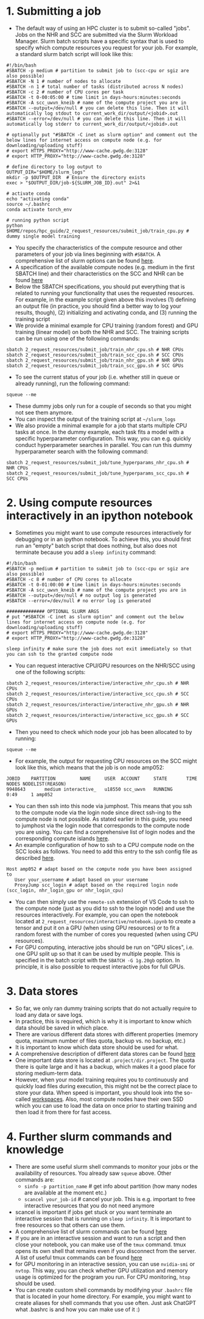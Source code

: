# 1. Submitting a job

* The default way of using an HPC cluster is to submit so-called "jobs". Jobs on the NHR and SCC are submitted via the Slurm Workload Manager. Slurm batch scripts have a specific syntax that is used to specify which compute resources you request for your job. For example, a standard slurm batch script will look like this:
```
#!/bin/bash
#SBATCH -p medium # partition to submit job to (scc-cpu or sgiz are also possible)
#SBATCH -N 1 # number of nodes to allocate
#SBATCH -n 1 # total number of tasks (distributed across N nodes)
#SBATCH -c 2 # number of CPU cores per task
#SBATCH -t 0-00:05:00 # time limit in days-hours:minutes:seconds
#SBATCH -A scc_uwvn_kneib # name of the compute project you are in
#SBATCH --output=/dev/null # you can delete this line. Then it will automatically log stdout to current_work_dir/output/<jobid>.out
#SBATCH --error=/dev/null # you can delete this line. Then it will automatically log stderr to current_work_dir/output/<jobid>.out

# optionally put "#SBATCH -C inet as slurm option" and comment out the below lines for internet access on compute node (e.g. for downloading/uploading stuff)
# export HTTPS_PROXY="http://www-cache.gwdg.de:3128"
# export HTTP_PROXY="http://www-cache.gwdg.de:3128"

# define directory to log output to
OUTPUT_DIR="$HOME/slurm_logs"
mkdir -p $OUTPUT_DIR  # Ensure the directory exists
exec > "$OUTPUT_DIR/job-${SLURM_JOB_ID}.out" 2>&1

# activate conda
echo "activating conda"
source ~/.bashrc
conda activate torch_env

# running python script
python $HOME/repos/hpc_guide/2_request_resources/submit_job/train_cpu.py # dummy single model training
```

* You specify the characteristics of the compute resource and other parameters of your job via lines beginning with ``#SBATCH``. A comprehensive list of slurm options can be found [here](https://slurm.schedmd.com/sbatch.html).
* A specification of the available compute nodes (e.g. medium in the first SBATCH line) and their characteristics on the SCC and NHR can be found [here](https://docs.hpc.gwdg.de/how_to_use/compute_partitions/index.html)
* Below the SBATCH specifications, you should put everything that is related to running your functionality that uses the requested resources. For example, in the example script given above this involves (1) defining an output file (in practice, you should find a better way to log your results, though), (2) initializing and activating conda, and (3) running the training script 
* We provide a minimal example for CPU training (random forest) and GPU training (linear model) on both the NHR and SCC. The training scripts can be run using one of the following commands:
```
sbatch 2_request_resources/submit_job/train_nhr_cpu.sh # NHR CPUs
sbatch 2_request_resources/submit_job/train_scc_cpu.sh # SCC CPUs
sbatch 2_request_resources/submit_job/train_nhr_gpu.sh # NHR GPUs
sbatch 2_request_resources/submit_job/train_scc_gpu.sh # SCC GPUs
```

* To see the current status of your job (i.e. whether still in queue or already running), run the following command:
```
squeue --me
```

* These dummy jobs only run for a couple of seconds so that you might not see them anymore.
* You can inspect the output of the training script at ``~/slurm_logs``
* We also provide a minimal example for a job that starts multiple CPU tasks at once. In the dummy example, each task fits a model with a specific hyperparameter configuration. This way, you can e.g. quickly conduct hyperparameter searches in parallel. You can run this dummy hyperparameter search with the following command: 
```
sbatch 2_request_resources/submit_job/tune_hyperparams_nhr_cpu.sh # NHR CPUs
sbatch 2_request_resources/submit_job/tune_hyperparams_scc_cpu.sh # SCC CPUs
```

# 2. Using compute resources interactively in an ipython notebook
* Sometimes you might want to use compute resources interactively for debugging or in an ipython notebook. To achieve this, you should first run an "empty" batch script that does nothing, but also does not terminate because you add a ``sleep infinity`` command:
```
#!/bin/bash
#SBATCH -p medium # partition to submit job to (scc-cpu or sgiz are also possible)
#SBATCH -c 8 # number of CPU cores to allocate
#SBATCH -t 0-01:00:00 # time limit in days-hours:minutes:seconds
#SBATCH -A scc_uwvn_kneib # name of the compute project you are in
#SBATCH --output=/dev/null # no output log is generated
#SBATCH --error=/dev/null # no error log is generated

############## OPTIONAL SLURM ARGS
# put "#SBATCH -C inet as slurm option" and comment out the below lines for internet access on compute node (e.g. for downloading/uploading stuff)
# export HTTPS_PROXY="http://www-cache.gwdg.de:3128"
# export HTTP_PROXY="http://www-cache.gwdg.de:3128"

sleep infinity # make sure the job does not exit immediately so that you can ssh to the granted compute node
```

* You can request interactive CPU/GPU resources on the NHR/SCC using one of the following scripts:
```
sbatch 2_request_resources/interactive/interactive_nhr_cpu.sh # NHR CPUs
sbatch 2_request_resources/interactive/interactive_scc_cpu.sh # SCC CPUs
sbatch 2_request_resources/interactive/interactive_nhr_gpu.sh # NHR GPUs
sbatch 2_request_resources/interactive/interactive_scc_gpu.sh # SCC GPUs
```

* Then you need to check which node your job has been allocated to by running:
```
squeue --me
```

* For example, the output for requesting CPU resources on the SCC might look like this, which means that the job is on node amp052:
```
JOBID    PARTITION         NAME     USER  ACCOUNT     STATE       TIME NODES NODELIST(REASON)
9948643       medium interactive_   u18550 scc_uwvn   RUNNING       0:49     1 amp052
```

* You can then ssh into this node via jumphost. This means that you ssh to the compute node via the login node since direct ssh-ing to the compute node is not possible. As stated earlier in this guide, you need to jumphost via the login node that corresponds to the compute node you are using. You can find a comprehensive list of login nodes and the corresponding compute islands [here](https://docs.hpc.gwdg.de/start_here/connecting/login_nodes_and_example_commands/index.html).
* An example configuration of how to ssh to a CPU compute node on the SCC looks as follows. You need to add this entry to the ssh config file as described [here](https://pad.gwdg.de/SuhRYfSdSMKSybf31eoUfA?view).
```
Host amp052 # adapt based on the compute node you have been assigned to
   User your_username # adapt based on your username
   ProxyJump scc_login # adapt based on the required login node (scc_login, nhr_login_gpu or nhr_login_cpu)
```

* You can then simply use the ``remote-ssh`` extension of VS Code to ssh to the compute node (just as you did to ssh to the login node) and use the resources interactively. For example, you can open the notebook located at ``2_request_resources/interactive/notebook.ipynb`` to create a tensor and put it on a GPU (when using GPU resources) or to fit a random forest with the number of cores you requested (when using CPU resources).
* For GPU computing, interactive jobs should be run on "GPU slices", i.e. one GPU split up so that it can be used by multiple people. This is specified in the batch script with the ``SBATCH -G 1g.20gb`` option. In principle, it is also possible to request interactive jobs for full GPUs.


# 3. Data stores
* So far, we only ran dummy training scripts that do not actually require to load any data or save logs.
* In practice, this is required, which is why it is important to know which data should be saved in which place. 
* There are various different data stores with different properties (memory quota, maximum number of files quota, backup vs. no backup, etc.)
* It is important to know which data store should be used for what.
* A comprehensive description of different data stores can be found [here](https://docs.hpc.gwdg.de/how_to_use/the_storage_systems/index.html)
* One important data store is located at ``.project/dir.project``. The quota there is quite large and it has a backup, which makes it a good place for storing medium-term data.
* However, when your model training requires you to continuously and quickly load files during execution, this might not be the correct place to store your data. When speed is important, you should look into the so-called [workspaces](https://docs.hpc.gwdg.de/how_to_use/the_storage_systems/data_stores/workspaces/index.html). Also, most compute nodes have their own SSD which you can use to load the data on once prior to starting training and then load it from there for fast access.


# 4. Further slurm commands and knowledge
* There are some useful slurm shell commands to monitor your jobs or the availability of resources. You already saw ``squeue`` above. Other commands are:
    * ``sinfo -p partition_name`` # get info about partition (how many nodes are available at the moment etc.)
    * ``scancel your_job-id``     # cancel your job. This is e.g. important to free interactive resources that you do not need anymore
* scancel is important if jobs get stuck or you want terminate an interactive session that is running on ``sleep infinity``. It is important to free resources so that others can use them.
* A comprehensive list of slurm commands can be found [here](https://curc.readthedocs.io/en/latest/running-jobs/slurm-commands.html)
* If you are in an interactive session and want to run a script and then close your notebook, you can make use of the ``tmux`` command. tmux opens its own shell that remains even if you disconnect from the server. A list of useful tmux commands can be found [here](https://gist.github.com/MohamedAlaa/2961058)
* for GPU monitoring in an interactive session, you can use ``nvidia-smi`` or ``nvtop``. This way, you can check whether GPU utilization and memory usage is optimized for the program you run. For CPU monitoring, ``htop`` should be used.
* You can create custom shell commands by modifying your ``.bashrc`` file that is located in your home directory. For example, you might want to create aliases for shell commands that you use often. Just ask ChatGPT what .bashrc is and how you can make use of it :)
